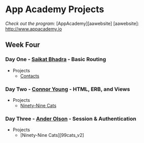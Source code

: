 # App Academy Projects

_Check out the program:_ [AppAcademy][aawebsite]
[aawebsite]: http://www.appacademy.io

## Week Four

### Day One - [Saikat Bhadra][saikatbhadra] - Basic Routing

+ Projects
  + [Contacts][contacts]

[contacts]: ./D1_SaikatBhadra/contacts
[saikatbhadra]: http://github.com/saikatbhadra

### Day Two - [Connor Young][cyroth28] - HTML, ERB, and Views

+ Projects
  + [Ninety-Nine Cats][99cats]

[99cats]: ./D2_ConnorYoung/ninety_nine_cats
[cyroth28]: http://github.com/cyroth28

### Day Three - [Ander Olson][Catamarander] - Session & Authentication

+ Projects
  + [Ninety-Nine Cats][99cats_v2]

[Catamarander]: http://github.com/Catamarander
